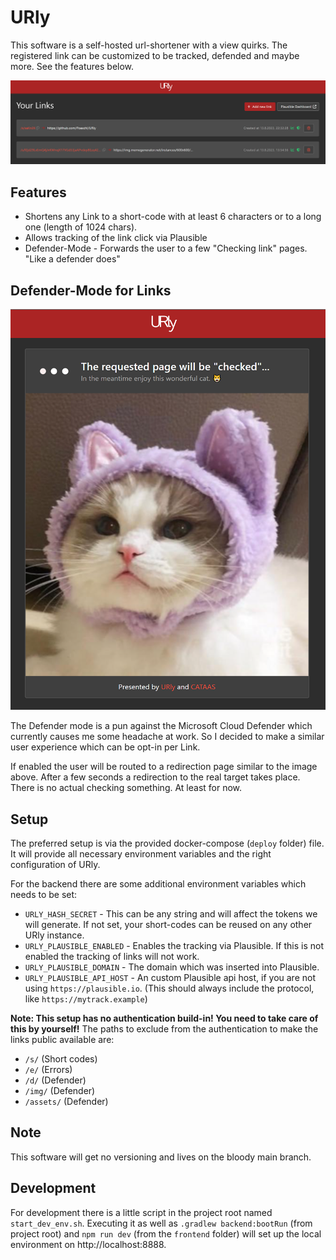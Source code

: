 # URly

This software is a self-hosted url-shortener with a view quirks.
The registered link can be customized to be tracked, defended and maybe more.
See the features below.

![The list of registered links](./docs/list.png)

## Features

* Shortens any Link to a short-code with at least 6 characters or to a long one (length of 1024 chars).
* Allows tracking of the link click via Plausible
* Defender-Mode - Forwards the user to a few "Checking link" pages. "Like a defender does"

## Defender-Mode for Links

![The landing page for a defended link](./docs/defender.png)

The Defender mode is a pun against the Microsoft Cloud Defender which currently causes me some headache at work.
So I decided to make a similar user experience which can be opt-in per Link.

If enabled the user will be routed to a redirection page similar to the image above.
After a few seconds a redirection to the real target takes place.
There is no actual checking something. At least for now.

## Setup

The preferred setup is via the provided docker-compose (`deploy` folder) file.
It will provide all necessary environment variables and the right configuration of URly.

For the backend there are some additional environment variables which needs to be set:

* `URLY_HASH_SECRET` - This can be any string and will affect the tokens we will generate.
  If not set, your short-codes can be reused on any other URly instance.
* `URLY_PLAUSIBLE_ENABLED` - Enables the tracking via Plausible.
  If this is not enabled the tracking of links will not work.
* `URLY_PLAUSIBLE_DOMAIN` - The domain which was inserted into Plausible.
* `URLY_PLAUSIBLE_API_HOST` - An custom Plausible api host, if you are not using `https://plausible.io`.
  (This should always include the protocol, like `https://mytrack.example`)

__Note: This setup has no authentication build-in! You need to take care of this by yourself!__
The paths to exclude from the authentication to make the links public available are:

* `/s/` (Short codes)
* `/e/` (Errors)
* `/d/` (Defender)
* `/img/` (Defender)
* `/assets/` (Defender)

## Note

This software will get no versioning and lives on the bloody main branch.

## Development

For development there is a little script in the project root named `start_dev_env.sh`.
Executing it as well as `.gradlew backend:bootRun` (from project root) and `npm run dev` (from the `frontend` folder)
will set up the local environment on http://localhost:8888.
